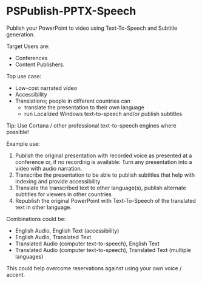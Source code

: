 # PSPublish-PPTX-Speech
Publish your PowerPoint to video using Text-To-Speech and Subtitle generation.

Target Users are: 
- Conferences
- Content Publishers.

Top use case:
- Low-cost narrated video
- Accessibility
- Translations; people in different countries can 
  * translate the presentation to their own language
  * run Localized Windows text-to-speech and/or publish subtitles

Tip: Use Cortana / other professional text-to-speech engines where possible!

Example use:
1. Publish the original presentation with recorded voice as presented at a conference
   or, if no recording is available:  Turn any presentation into a video with audio narration.
2. Transcribe the presentation to be able to publish subtitles that help with indexing and provide accessibility
3. Translate the transcribed text to other language(s), publish alternate subtitles for viewers in other countries
4. Republish the original PowerPoint with Text-To-Speech of the translated text in other language.

Combinations could be:
- English Audio, English Text (accessibility)
- English Audio, Translated Text
- Translated Audio (computer text-to-speech), English Text
- Translated Audio (computer text-to-speech), Translated Text (multiple languages)

This could help overcome reservations against using your own voice / accent.